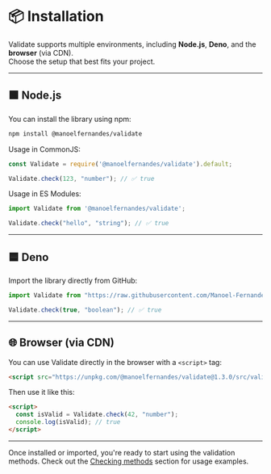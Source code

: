 # 📦 Installation

Validate supports multiple environments, including **Node.js**, **Deno**, and the **browser** (via CDN).  
Choose the setup that best fits your project.

---

## 🟩 Node.js

You can install the library using npm:

```bash
npm install @manoelfernandes/validate
```

Usage in CommonJS:

```js
const Validate = require('@manoelfernandes/validate').default;

Validate.check(123, "number"); // ✅ true
```

Usage in ES Modules:

```js
import Validate from '@manoelfernandes/validate';

Validate.check("hello", "string"); // ✅ true
```

---

## 🟦 Deno

Import the library directly from GitHub:

```js
import Validate from "https://raw.githubusercontent.com/Manoel-Fernandes/Validate/main/src/validate.js";

Validate.check(true, "boolean"); // ✅ true
```

---

## 🌐 Browser (via CDN)

You can use Validate directly in the browser with a `<script>` tag:

```html
<script src="https://unpkg.com/@manoelfernandes/validate@1.3.0/src/validate.js"></script>
```

Then use it like this:

```html
<script>
  const isValid = Validate.check(42, "number");
  console.log(isValid); // true
</script>
```

---

Once installed or imported, you're ready to start using the validation methods.
Check out the [Checking methods](check.md) section for usage examples.
